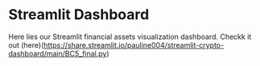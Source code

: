 # Streamlit Dashboard
Here lies our Streamlit financial assets visualization dashboard. Checkk it out (here)(https://share.streamlit.io/pauline004/streamlit-crypto-dashboard/main/BC5_final.py)
